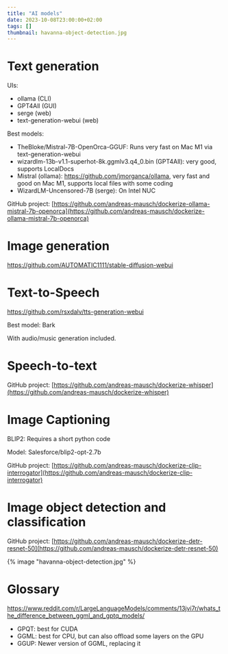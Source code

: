 ```yaml
---
title: "AI models"
date: 2023-10-08T23:00:00+02:00
tags: []
thumbnail: havanna-object-detection.jpg
---
```


# Text generation

UIs:

- ollama (CLI)
- GPT4All (GUI)
- serge (web)
- text-generation-webui (web)

Best models:

- TheBloke/Mistral-7B-OpenOrca-GGUF: Runs very fast on Mac M1 via text-generation-webui
- wizardlm-13b-v1.1-superhot-8k.ggmlv3.q4_0.bin (GPT4All): very good, supports LocalDocs
- Mistral (ollama): https://github.com/jmorganca/ollama, very fast and good on Mac M1, supports local files with some coding
- WizardLM-Uncensored-7B (serge): On Intel NUC

GitHub project: [https://github.com/andreas-mausch/dockerize-ollama-mistral-7b-openorca](https://github.com/andreas-mausch/dockerize-ollama-mistral-7b-openorca)

# Image generation

https://github.com/AUTOMATIC1111/stable-diffusion-webui

# Text-to-Speech

https://github.com/rsxdalv/tts-generation-webui

Best model: Bark

With audio/music generation included.

# Speech-to-text

GitHub project: [https://github.com/andreas-mausch/dockerize-whisper](https://github.com/andreas-mausch/dockerize-whisper)

# Image Captioning

BLIP2: Requires a short python code

Model: Salesforce/blip2-opt-2.7b

GitHub project: [https://github.com/andreas-mausch/dockerize-clip-interrogator](https://github.com/andreas-mausch/dockerize-clip-interrogator)

# Image object detection and classification

GitHub project: [https://github.com/andreas-mausch/dockerize-detr-resnet-50](https://github.com/andreas-mausch/dockerize-detr-resnet-50)

{% image "havanna-object-detection.jpg" %}

# Glossary

https://www.reddit.com/r/LargeLanguageModels/comments/13jvi7r/whats_the_difference_between_ggml_and_gptq_models/

- GPQT: best for CUDA
- GGML: best for CPU, but can also offload some layers on the GPU
- GGUP: Newer version of GGML, replacing it

